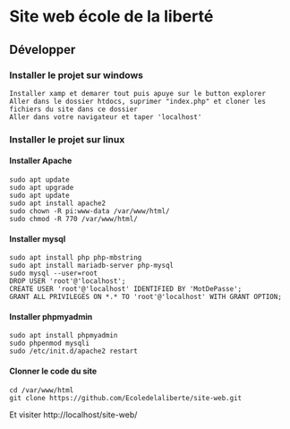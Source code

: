 # Site web école de la liberté

## Développer

### Installer le projet sur windows
```console
Installer xamp et demarer tout puis apuye sur le button explorer 
Aller dans le dossier htdocs, suprimer "index.php" et cloner les fichiers du site dans ce dossier 
Aller dans votre navigateur et taper 'localhost'
```
### Installer le projet sur linux
#### Installer Apache

```console
sudo apt update
sudo apt upgrade
sudo apt update
sudo apt install apache2
sudo chown -R pi:www-data /var/www/html/
sudo chmod -R 770 /var/www/html/
```
#### Installer mysql

```console
sudo apt install php php-mbstring
sudo apt install mariadb-server php-mysql
sudo mysql --user=root
DROP USER 'root'@'localhost';
CREATE USER 'root'@'localhost' IDENTIFIED BY 'MotDePasse';
GRANT ALL PRIVILEGES ON *.* TO 'root'@'localhost' WITH GRANT OPTION;
```
#### Installer phpmyadmin

```console
sudo apt install phpmyadmin
sudo phpenmod mysqli
sudo /etc/init.d/apache2 restart
```
#### Clonner le code du site
```console
cd /var/www/html
git clone https://github.com/Ecoledelaliberte/site-web.git
```

Et visiter http://localhost/site-web/
